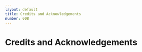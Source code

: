 ```yaml
---
layout: default
title: Credits and Acknowledgements
number: 008
---
```


# Credits and Acknowledgements